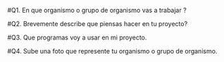#Q1. En que organismo o grupo de organismo vas a trabajar ?

#Q2. Brevemente describe que piensas hacer en tu proyecto?

#Q3. Que programas voy a usar en mi proyecto. 

#Q4. Sube una foto que represente tu organismo o grupo de organismo. 

